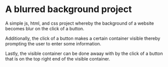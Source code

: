 # A blurred background project

A simple js, html, and css project whereby the background of a website becomes blur on the click of a button.

Additionally, the click of a button makes a certain container visible thereby prompting the user to enter some information.

Lastly, the visible container can be done awaay with by the click of a button that is on the top right end of the visible container.
